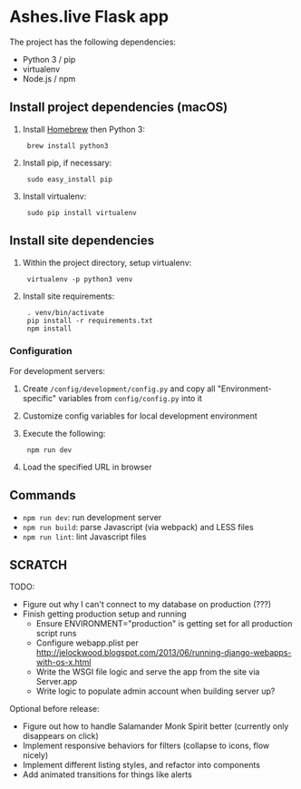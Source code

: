 # Ashes.live Flask app

The project has the following dependencies:

* Python 3 / pip
* virtualenv
* Node.js / npm

## Install project dependencies (macOS)

1. Install [Homebrew](https://brew.sh/) then Python 3:

        brew install python3

2. Install pip, if necessary:

        sudo easy_install pip

3. Install virtualenv:

        sudo pip install virtualenv

## Install site dependencies

1. Within the project directory, setup virtualenv:

        virtualenv -p python3 venv

2. Install site requirements:

        . venv/bin/activate
        pip install -r requirements.txt
        npm install

### Configuration

For development servers:

1. Create `/config/development/config.py` and copy all "Environment-specific" variables from `config/config.py` into it
2. Customize config variables for local development environment
3. Execute the following:

        npm run dev
4. Load the specified URL in browser

## Commands

* `npm run dev`: run development server
* `npm run build`: parse Javascript (via webpack) and LESS files
* `npm run lint`: lint Javascript files

## SCRATCH

TODO:

* Figure out why I can't connect to my database on production (???)
* Finish getting production setup and running
    * Ensure ENVIRONMENT="production" is getting set for all production script runs
    * Configure webapp.plist per http://jelockwood.blogspot.com/2013/06/running-django-webapps-with-os-x.html
    * Write the WSGI file logic and serve the app from the site via Server.app
    * Write logic to populate admin account when building server up?

Optional before release:

* Figure out how to handle Salamander Monk Spirit better (currently only disappears on click)
* Implement responsive behaviors for filters (collapse to icons, flow nicely)
* Implement different listing styles, and refactor into components
* Add animated transitions for things like alerts
